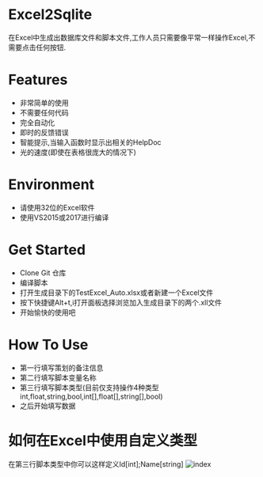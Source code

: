 # Excel2Sqlite

在Excel中生成出数据库文件和脚本文件,工作人员只需要像平常一样操作Excel,不需要点击任何按钮.

Features
===
- 非常简单的使用
- 不需要任何代码
- 完全自动化
- 即时的反馈错误
- 智能提示,当输入函数时显示出相关的HelpDoc
- 光的速度(即使在表格很庞大的情况下)

Environment
===
- 请使用32位的Excel软件
- 使用VS2015或2017进行编译

Get Started
===
- Clone Git 仓库
- 编译脚本
- 打开生成目录下的TestExcel_Auto.xlsx或者新建一个Excel文件
- 按下快捷键Alt+t,i打开面板选择浏览加入生成目录下的两个.xll文件
- 开始愉快的使用吧

How To Use
===
- 第一行填写策划的备注信息
- 第二行填写脚本变量名称
- 第三行填写脚本类型(目前仅支持操作4种类型 int,float,string,bool,int[],float[],string[],bool)
- 之后开始填写数据

如何在Excel中使用自定义类型
===
在第三行脚本类型中你可以这样定义Id[int];Name[string]
![index](https://github.com/pk27602017/Excel2Sqlite/raw/master/Image/自定义类型.png)
